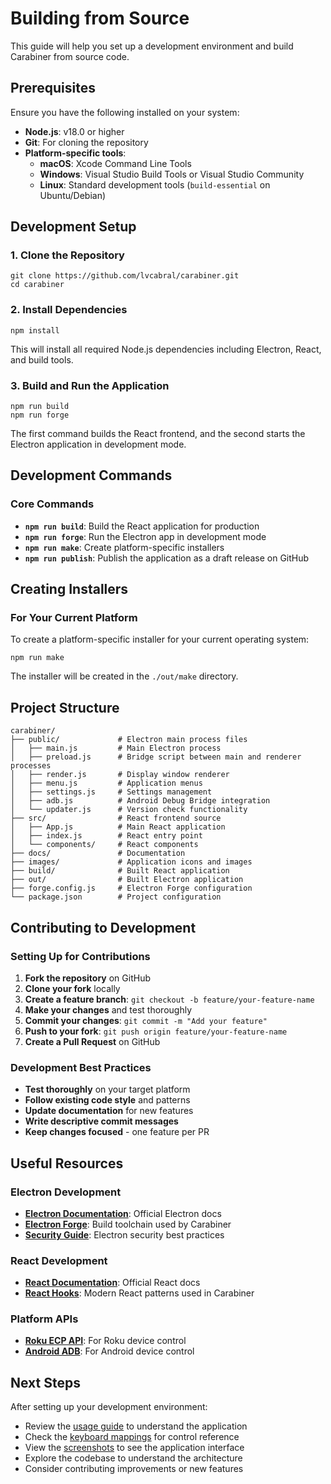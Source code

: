 # Building from Source

This guide will help you set up a development environment and build Carabiner from source code.

## Prerequisites

Ensure you have the following installed on your system:

- **Node.js**: v18.0 or higher
- **Git**: For cloning the repository
- **Platform-specific tools**:
  - **macOS**: Xcode Command Line Tools
  - **Windows**: Visual Studio Build Tools or Visual Studio Community
  - **Linux**: Standard development tools (`build-essential` on Ubuntu/Debian)

## Development Setup

### 1. Clone the Repository

```console
git clone https://github.com/lvcabral/carabiner.git
cd carabiner
```

### 2. Install Dependencies

```console
npm install
```

This will install all required Node.js dependencies including Electron, React, and build tools.

### 3. Build and Run the Application

```console
npm run build
npm run forge
```

The first command builds the React frontend, and the second starts the Electron application in development mode.

## Development Commands

### Core Commands

- **`npm run build`**: Build the React application for production
- **`npm run forge`**: Run the Electron app in development mode
- **`npm run make`**: Create platform-specific installers
- **`npm run publish`**: Publish the application as a draft release on GitHub

## Creating Installers

### For Your Current Platform

To create a platform-specific installer for your current operating system:

```console
npm run make
```

The installer will be created in the `./out/make` directory.

## Project Structure

```console
carabiner/
├── public/             # Electron main process files
│   ├── main.js         # Main Electron process
│   ├── preload.js      # Bridge script between main and renderer processes
│   ├── render.js       # Display window renderer
│   ├── menu.js         # Application menus
│   ├── settings.js     # Settings management
│   ├── adb.js          # Android Debug Bridge integration
│   └── updater.js      # Version check functionality
├── src/                # React frontend source
│   ├── App.js          # Main React application
│   ├── index.js        # React entry point
│   └── components/     # React components
├── docs/               # Documentation
├── images/             # Application icons and images
├── build/              # Built React application
├── out/                # Built Electron application
├── forge.config.js     # Electron Forge configuration
└── package.json        # Project configuration
```

## Contributing to Development

### Setting Up for Contributions

1. **Fork the repository** on GitHub
2. **Clone your fork** locally
3. **Create a feature branch**: `git checkout -b feature/your-feature-name`
4. **Make your changes** and test thoroughly
5. **Commit your changes**: `git commit -m "Add your feature"`
6. **Push to your fork**: `git push origin feature/your-feature-name`
7. **Create a Pull Request** on GitHub

### Development Best Practices

- **Test thoroughly** on your target platform
- **Follow existing code style** and patterns
- **Update documentation** for new features
- **Write descriptive commit messages**
- **Keep changes focused** - one feature per PR

## Useful Resources

### Electron Development

- **[Electron Documentation](https://www.electronjs.org/docs)**: Official Electron docs
- **[Electron Forge](https://www.electronforge.io/)**: Build toolchain used by Carabiner
- **[Security Guide](https://www.electronjs.org/docs/tutorial/security)**: Electron security best practices

### React Development

- **[React Documentation](https://react.dev/)**: Official React docs
- **[React Hooks](https://react.dev/reference/react)**: Modern React patterns used in Carabiner

### Platform APIs

- **[Roku ECP API](https://developer.roku.com/docs/developer-program/dev-tools/external-control-api.md)**: For Roku device control
- **[Android ADB](https://developer.android.com/tools/adb)**: For Android device control

## Next Steps

After setting up your development environment:

- Review the [usage guide](./usage-guide.md) to understand the application
- Check the [keyboard mappings](./key-mappings.md) for control reference
- View the [screenshots](./screenshots.md) to see the application interface
- Explore the codebase to understand the architecture
- Consider contributing improvements or new features
